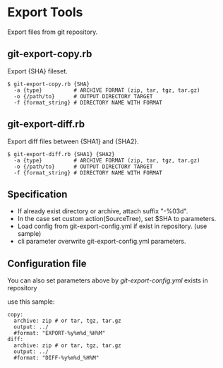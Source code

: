 Export Tools
====

Export files from git repository.



git-export-copy.rb
----

Export {SHA} fileset.

    $ git-export-copy.rb {SHA}
      -a {type}          # ARCHIVE FORMAT (zip, tar, tgz, tar.gz)
      -o {/path/to}      # OUTPUT DIRECTORY TARGET
      -f {format_string} # DIRECTORY NAME WITH FORMAT



git-export-diff.rb
----

Export diff files between {SHA1} and {SHA2}.

    $ git-export-diff.rb {SHA1} {SHA2}
      -a {type}          # ARCHIVE FORMAT (zip, tar, tgz, tar.gz)
      -o {/path/to}      # OUTPUT DIRECTORY TARGET
      -f {format_string} # DIRECTORY NAME WITH FORMAT



Specification
----

* If already exist directory or archive, attach suffix "-%03d".
* In the case set custom action(SourceTree), set $SHA to parameters.
* Load config from git-export-config.yml if exist in repository. (use sample)
* cli parameter overwrite git-export-config.yml parameters.



Configuration file
----

You can also set parameters above by *git-export-config.yml* exists in repository

use this sample:

    copy:
      archive: zip # or tar, tgz, tar.gz
      output: ../
      #format: "EXPORT-%y%m%d_%H%M"
    diff:
      archive: zip # or tar, tgz, tar.gz
      output: ../
      #format: "DIFF-%y%m%d_%H%M"



